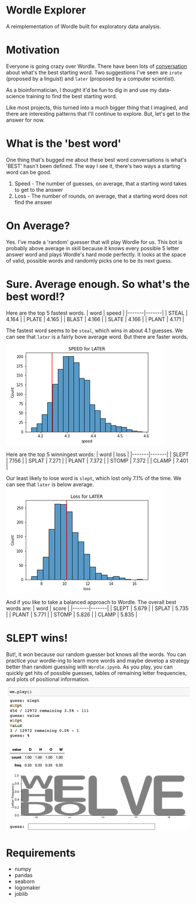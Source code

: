 # Wordle Explorer

A reimplementation of Wordle built for exploratory data analysis.


# Motivation

Everyone is going crazy over Wordle. 
There have been lots of
[conversation](https://www.gamespot.com/articles/the-best-wordle-starting-word-has-been-figured-out-with-computer-science/1100-6500073/)
about what's the best starting word. Two suggestions I've seen are `irate` (proposed by a linguist) and `later` 
(proposed by a computer scientist).

As a bioinformatician, I thought it'd be fun to dig in and use my data-science training to find the best starting word.

Like most projects, this turned into a much bigger thing that I imagined, and there are interesting patterns that I'll
continue to explore. But, let's get to the answer for now.

# What is the 'best word'
One thing that's bugged me about these best word conversations is what's 'BEST' hasn't been defined. The way I see it,
there's two ways a starting word can be good.

1. Speed - The number of guesses, on average, that a starting word takes to get to the answer
2. Loss - The number of rounds, on average, that a starting word does not find the answer

# On Average?
Yes. I've made a 'random' guesser that will play Wordle for us. This bot is probably above average in skill because it
knows every possible 5 letter answer word and plays Wordle's hard mode perfectly. It looks at the space of valid,
possible words and randomly picks one to be its next guess.

# Sure. Average enough. So what's the best word!?

Here are the top 5 fastest words.
| word  | speed |
|-------|-------|
| STEAL | 4.164 |
| PLATE | 4.165 |
| BLAST | 4.166 |
| SLATE | 4.166 |
| PLANT | 4.171 |

The fastest word seems to be `steal`, which wins in about 4.1 guesses. We can see that `later` is a fairly 
bove average word. But there are faster words.
![](imgs/speed_later.png?raw=true)

Here are the top 5 winningest words:
| word  | loss  |
|-------|-------|
| SLEPT | 7.156 |
| SPLAT | 7.271 |
| PLANT | 7.372 |
| STOMP | 7.372 |
| CLAMP | 7.401 |

Our least likely to lose word is `slept`, which lost only 7.1% of the time. We can see that `later` is below
average.
![](imgs/loss_later.png?raw=true)

And if you like to take a balanced approach to Wordle. The overall best words are:
| word  | score |
|-------|-------|
| SLEPT | 5.679 |
| SPLAT | 5.735 |
| PLANT | 5.771 |
| STOMP | 5.826 |
| CLAMP | 5.835 |

# SLEPT wins!

But!, it won because our random guesser bot knows all the words. You can practice your wordle-ing to
learn more words and maybe develop a strategy better than random guessing with `Wordle.ipynb`. 
As you play, you can quickly get hits of possible guesses, tables of remaining letter frequencies, 
and plots of positional information. 

![](imgs/game.png?raw=true)

# Requirements

- numpy
- pandas
- seaborn
- logomaker
- joblib
